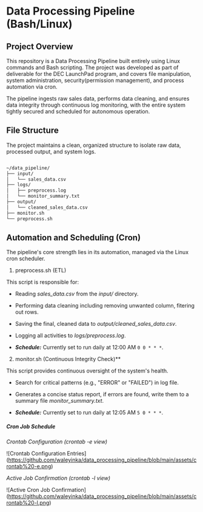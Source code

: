 # Data Processing Pipeline (Bash/Linux)

## Project Overview

This repository is a Data Processing Pipeline built entirely using Linux commands and Bash scripting. The project was developed as part of deliverable for the DEC LaunchPad program, and covers file manipulation, system administration, security(permission management), and process automation via cron.

The pipeline ingests raw sales data, performs data cleaning, and ensures data integrity through continuous log monitoring, with the entire system tightly secured and scheduled for autonomous operation.

## File Structure

The project maintains a clean, organized structure to isolate raw data, processed output, and system logs.

```markdown

~/data_pipeline/
├── input/
│   └── sales_data.csv
├── logs/
│   ├── preprocess.log
│   └── monitor_summary.txt
├── output/
│   └── cleaned_sales_data.csv
├── monitor.sh
└── preprocess.sh
```

## Automation and Scheduling (Cron)

The pipeline's core strength lies in its automation, managed via the Linux cron scheduler.

1. preprocess.sh (ETL)

This script is responsible for:

- Reading *sales_data.csv* from the *input/* directory.

- Performing data cleaning including removing unwanted column, fitering out rows.

- Saving the final, cleaned data to *output/cleaned_sales_data.csv*.

- Logging all activities to *logs/preprocess.log*.

- ***Schedule:*** Currently set to run daily at 12:00 AM ```0 0 * * *```.

2. monitor.sh (Continuous Integrity Check)**

This script provides continuous oversight of the system's health.

- Search for critical patterns (e.g., "ERROR" or "FAILED") in log file.

- Generates a concise status report, if errors are found, write them to a summary file *monitor_summary.txt*.

- ***Schedule:*** Currently set to run daily at 12:05 AM ```5 0 * * *```.
 
##### Cron Job Schedule

*Crontab Configuration (crontab -e view)*

![Crontab Configuration Entries] (https://github.com/waleyinka/data_processing_pipeline/blob/main/assets/crontab%20-e.png)

*Active Job Confirmation (crontab -l view)*

![Active Cron Job Confirmation] (https://github.com/waleyinka/data_processing_pipeline/blob/main/assets/crontab%20-l.png)
